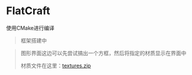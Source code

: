 # FlatCraft

使用CMake进行编译

> 框架搭建中

> 图形界面这边可以先尝试搞出一个方框，然后将指定的材质显示在界面中
> 
> 材质文件在这里：[textures.zip](src%2Fgraphics%2Ftextures.zip)